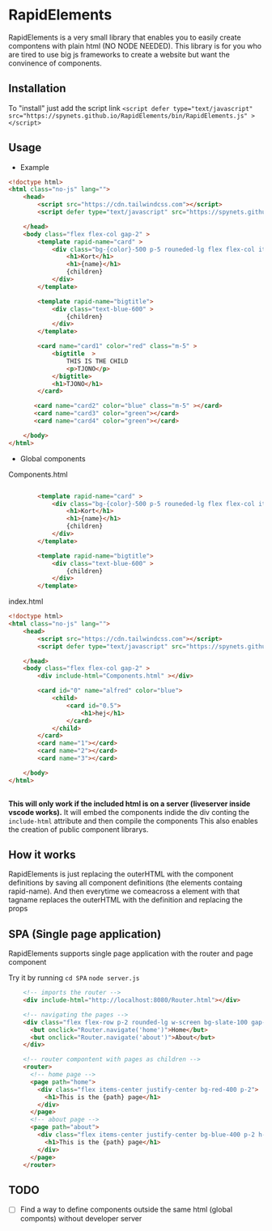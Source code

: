 # RapidElements
RapidElements is a very small library that enables you to easily create compontens with plain html (NO NODE NEEDED).
This library is for you who are tired to use big js frameworks to create a website but want the convinence of components.

## Installation
To "install" just add the script link
`<script defer type="text/javascript" src="https://spynets.github.io/RapidElements/bin/RapidElements.js" ></script>`

## Usage
- Example
```html
<!doctype html>
<html class="no-js" lang="">
    <head>
        <script src="https://cdn.tailwindcss.com"></script>
        <script defer type="text/javascript" src="https://spynets.github.io/RapidElements/bin/RapidElements.js" ></script>

    </head>
    <body class="flex flex-col gap-2" >
        <template rapid-name="card" >
            <div class="bg-{color}-500 p-5 rouneded-lg flex flex-col items-center w-[400px] {class}" >
                <h1>Kort</h1>
                <h1>{name}</h1>
                {children}
            </div>
        </template>

        <template rapid-name="bigtitle">
            <div class="text-blue-600" >
                {children}
            </div>
        </template>

        <card name="card1" color="red" class="m-5" >
            <bigtitle  >
                THIS IS THE CHILD
                <p>TJONO</p>
            </bigtitle>
            <h1>TJONO</h1>
        </card>

       <card name="card2" color="blue" class="m-5" ></card>
       <card name="card3" color="green"></card>
       <card name="card4" color="green"></card>

    </body>
</html>
```
- Global components

Components.html
``` html

        <template rapid-name="card" >
            <div class="bg-{color}-500 p-5 rouneded-lg flex flex-col items-center w-[400px] {class}" >
                <h1>Kort</h1>
                <h1>{name}</h1>
                {children}
            </div>
        </template>

        <template rapid-name="bigtitle">
            <div class="text-blue-600" >
                {children}
            </div>
        </template>

```

index.html
``` html
<!doctype html>
<html class="no-js" lang="">
    <head>
        <script src="https://cdn.tailwindcss.com"></script>
        <script defer type="text/javascript" src="https://spynets.github.io/RapidElements/bin/RapidElements.js" ></script>

    </head>
    <body class="flex flex-col gap-2" >
        <div include-html="Components.html" ></div>

        <card id="0" name="alfred" color="blue">
            <child>
                <card id="0.5">
                    <h1>hej</h1>
                </card>
            </child>
        </card>
        <card name="1"></card>
        <card name="2"></card>
        <card name="3"></card>

    </body>
</html>
    
```

**This will only work if the included html is on a server (liveserver inside vscode works).** It will embed the components indide the div conting the `include-html` attribute and then compile the components
This also enables the creation of public component librarys. 

## How it works
RapidElements is just replacing the outerHTML with the component definitions by saving all component definitions (the elements containg rapid-name).
And then everytime we comeacross a element with that tagname replaces the outerHTML with the definition and replacing the props

## SPA (Single page application)
RapidElements supports single page application with the router and page component

Try it by running 
`cd SPA`
`node server.js`

``` html
	<!-- imports the router -->
	<div include-html="http://localhost:8080/Router.html"></div>

	<!-- navigating the pages -->
	<div class="flex flex-row p-2 rounded-lg w-screen bg-slate-100 gap-4">
	  <but onclick="Router.navigate('home')">Home</but>
	  <but onclick="Router.navigate('about')">About</but>
	</div>

	<!-- router compontent with pages as children -->
	<router>
	  <!-- home page -->
	  <page path="home">
		<div class="flex items-center justify-center bg-red-400 p-2">
		  <h1>This is the {path} page</h1>
		</div>
	  </page>
	  <!-- about page -->
	  <page path="about">
		<div class="flex items-center justify-center bg-blue-400 p-2 h-screen">
		  <h1>This is the {path} page</h1>
		</div>
	  </page>
	</router>
```


## TODO
- [ ] Find a way to define components outside the same html (global componts) without developer server
